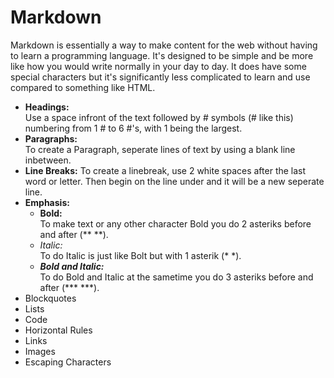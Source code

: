 
# Markdown

Markdown is essentially a way to make content for the web without having to learn a programming language. It's designed to be simple and be more like how you would write normally in your day to day. It does have some special characters but it's significantly less complicated to learn and use compared to something like HTML.

- **Headings:**  
Use a space infront of the text followed by # symbols (# like this) numbering from 1 # to 6 #'s, with 1 being the largest.
- **Paragraphs:**  
To create a Paragraph, seperate lines of text by using a blank line inbetween.
- **Line Breaks:**
To create a linebreak, use 2 white spaces after the last word or letter. Then begin on the line under and it will be a new seperate line.
- **Emphasis:**  
  - **Bold:**  
  To make text or any other character Bold you do 2 asteriks before and after (** **).
  - *Italic:*  
  To do Italic is just like Bolt but with 1 asterik (* *).
  - ***Bold and Italic:***  
  To do Bold and Italic at the sametime you do 3 asteriks before and after (*** ***). 
 - Blockquotes
- Lists
- Code
- Horizontal Rules
- Links
- Images
- Escaping Characters


